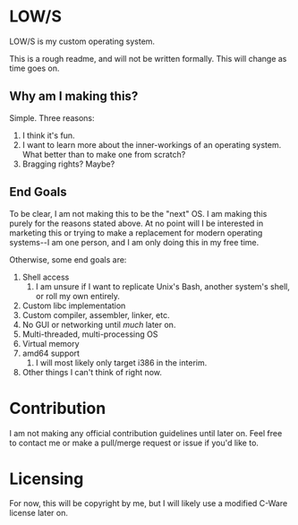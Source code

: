 # LOW/S

LOW/S is my custom operating system.

This is a rough readme, and will not be written formally. This will change as time goes on.

## Why am I making this?

Simple. Three reasons:

1. I think it's fun.
1. I want to learn more about the inner-workings of an operating system. What better than to make one from scratch?
1. Bragging rights? Maybe?

## End Goals

To be clear, I am not making this to be the "next" OS. I am making this purely for the reasons stated above. At no point will I be interested in marketing this or trying to make a replacement for modern operating systems--I am one person, and I am only doing this in my free time.

Otherwise, some end goals are:

1. Shell access
    1. I am unsure if I want to replicate Unix's Bash, another system's shell, or roll my own entirely.
1. Custom libc implementation
1. Custom compiler, assembler, linker, etc.
1. No GUI or networking until *much* later on.
1. Multi-threaded, multi-processing OS
1. Virtual memory
1. amd64 support
    1. I will most likely only target i386 in the interim.
1. Other things I can't think of right now.

# Contribution

I am not making any official contribution guidelines until later on. Feel free to contact me or make a pull/merge request or issue if you'd like to.

# Licensing

For now, this will be copyright by me, but I will likely use a modified C-Ware license later on.
